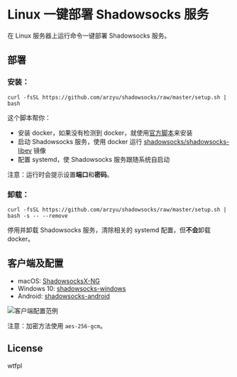 # Linux 一键部署 Shadowsocks 服务

在 Linux 服务器上运行命令一键部署 Shadowsocks 服务。

## 部署

### 安装：

```shell
curl -fsSL https://github.com/arzyu/shadowsocks/raw/master/setup.sh | bash
```

这个脚本帮你：

 * 安装 docker，如果没有检测到 docker，就使用[官方脚本](https://github.com/docker/docker-install)来安装
 * 启动 Shadowsocks 服务，使用 docker 运行 [shadowsocks/shadowsocks-libev](https://github.com/shadowsocks/shadowsocks-libev#docker) 镜像
 * 配置 systemd，使 Shadowsocks 服务跟随系统自启动

注意：运行时会提示设置**端口**和**密码**。

### 卸载：

```shell
curl -fsSL https://github.com/arzyu/shadowsocks/raw/master/setup.sh | bash -s -- --remove
```

停用并卸载 Shadowsocks 服务，清除相关的 systemd 配置，但**不会**卸载 docker。

## 客户端及配置

 * macOS: [ShadowsocksX-NG](https://github.com/shadowsocks/ShadowsocksX-NG/releases/latest)
 * Windows 10: [shadowsocks-windows](https://github.com/shadowsocks/shadowsocks-windows/releases/latest)
 * Android: [shadowsocks-android](https://github.com/shadowsocks/shadowsocks-android/releases/latest)

![客户端配置范例](https://user-images.githubusercontent.com/1270145/62014025-30b41b80-b1ce-11e9-9ba5-47a19007f5c2.png)

注意：加密方法使用 `aes-256-gcm`。

## License

wtfpl
